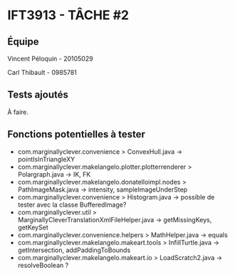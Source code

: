 # IFT3913 - TÂCHE #2
## Équipe

Vincent Péloquin - 20105029

Carl Thibault - 0985781

## Tests ajoutés 

À faire.

## Fonctions potentielles à tester

- com.marginallyclever.convenience > ConvexHull.java -> pointIsInTriangleXY
- com.marginallyclever.makelangelo.plotter.plotterrenderer > Polargraph.java -> IK, FK
- com.marginallyclever.makelangelo.donatelloimpl.nodes > PathImageMask.java -> intensity, sampleImageUnderStep
- com.marginallyclever.convenience > Histogram.java -> possible de tester avec la classe BufferedImage?
- com.marginallyclever.util > MarginallyCleverTranslationXmlFileHelper.java -> getMissingKeys, getKeySet
- com.marginallyclever.convenience.helpers > MathHelper.java -> equals
- com.marginallyclever.makelangelo.makeart.tools > InfillTurtle.java -> getIntersection, addPaddingToBounds
- com.marginallyclever.makelangelo.makeart.io > LoadScratch2.java -> resolveBoolean ?